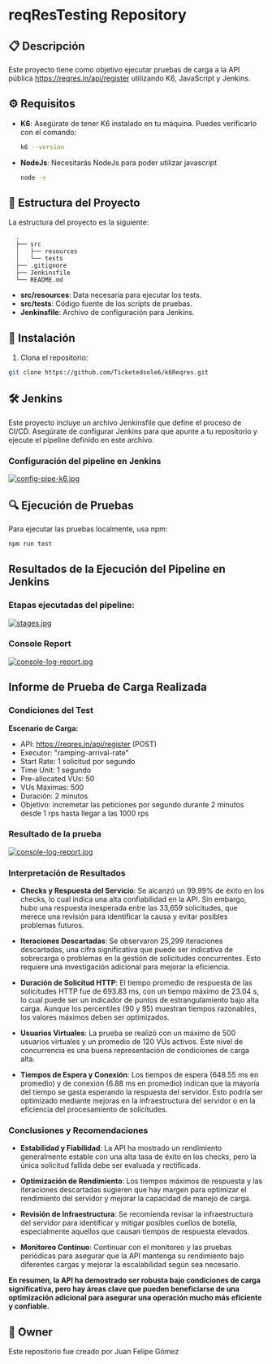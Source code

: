 # reqResTesting Repository

## 📋 Descripción

Este proyecto tiene como objetivo ejecutar pruebas de carga a la API pública https://reqres.in/api/register utilizando K6, JavaScript y Jenkins.

## ⚙️ Requisitos

- **K6**: Asegúrate de tener K6 instalado en tu máquina. Puedes verificarlo con el comando:
  ```sh
  k6 --version
  ```

- **NodeJs**: Necesitarás NodeJs para poder utilizar javascript
  ```sh
  node -v
  ```
  
## 📂 Estructura del Proyecto
  La estructura del proyecto es la siguiente:

  ```text
    .
    ├── src
    │   ├── resources
    │   └── tests
    ├── .gitignore
    ├── Jenkinsfile
    └── README.md
  ```

- **src/resources**: Data necesaria para ejecutar los tests.
- **src/tests**: Código fuente de los scripts de pruebas.
- **Jenkinsfile**: Archivo de configuración para Jenkins.

## 🚀 Instalación
1. Clona el repositorio:
  ```sh
  git clone https://github.com/Ticketedsole6/k6Reqres.git
  ```

## 🛠️ Jenkins
Este proyecto incluye un archivo Jenkinsfile que define el proceso de CI/CD. Asegúrate de configurar Jenkins para que apunte a tu repositorio y ejecute el pipeline definido en este archivo.

### Configuración del pipeline en Jenkins
[![config-pipe-k6.jpg](https://i.postimg.cc/TPfNmW0Y/config-pipe-k6.jpg)](https://postimg.cc/QFYqZCvR)

## 🔍 Ejecución de Pruebas
Para ejecutar las pruebas localmente, usa npm:

  ```sh
  npm run test
  ```

## Resultados de la Ejecución del Pipeline en Jenkins

### **Etapas ejecutadas del pipeline:**
[![stages.jpg](https://i.postimg.cc/C53mKZd0/stages.jpg)](https://postimg.cc/bSRQCwQV)

### **Console Report**
[![console-log-report.jpg](https://i.postimg.cc/WpxvZXkN/console-log-report.jpg)](https://postimg.cc/23dMRdGM)

## Informe de Prueba de Carga Realizada

### Condiciones del Test

**Escenario de Carga:**

- API: https://reqres.in/api/register (POST)
- Executor: "ramping-arrival-rate"
- Start Rate: 1 solicitud por segundo
- Time Unit: 1 segundo
- Pre-allocated VUs: 50
- VUs Máximas: 500
- Duración: 2 minutos
- Objetivo: incremetar las peticiones por segundo durante 2 minutos desde 1 rps hasta llegar a las 1000 rps

### Resultado de la prueba
[![console-log-report.jpg](https://i.postimg.cc/WpxvZXkN/console-log-report.jpg)](https://postimg.cc/23dMRdGM)

### Interpretación de Resultados

- **Checks y Respuesta del Servicio**: Se alcanzó un 99.99% de éxito en los checks, lo cual indica una alta confiabilidad en la API. Sin embargo, hubo una respuesta inesperada entre las 33,659 solicitudes, que merece una revisión para identificar la causa y evitar posibles problemas futuros.

- **Iteraciones Descartadas**: Se observaron 25,299 iteraciones descartadas, una cifra significativa que puede ser indicativa de sobrecarga o problemas en la gestión de solicitudes concurrentes. Esto requiere una investigación adicional para mejorar la eficiencia.

- **Duración de Solicitud HTTP**: El tiempo promedio de respuesta de las solicitudes HTTP fue de 693.83 ms, con un tiempo máximo de 23.04 s, lo cual puede ser un indicador de puntos de estrangulamiento bajo alta carga. Aunque los percentiles (90 y 95) muestran tiempos razonables, los valores máximos deben ser optimizados.

- **Usuarios Virtuales**: La prueba se realizó con un máximo de 500 usuarios virtuales y un promedio de 120 VUs activos. Este nivel de concurrencia es una buena representación de condiciones de carga alta.

- **Tiempos de Espera y Conexión**: Los tiempos de espera (648.55 ms en promedio) y de conexión (6.88 ms en promedio) indican que la mayoría del tiempo se gasta esperando la respuesta del servidor. Esto podría ser optimizado mediante mejoras en la infraestructura del servidor o en la eficiencia del procesamiento de solicitudes.

### Conclusiones y Recomendaciones

- **Estabilidad y Fiabilidad**: La API ha mostrado un rendimiento generalmente estable con una alta tasa de éxito en los checks, pero la única solicitud fallida debe ser evaluada y rectificada.

- **Optimización de Rendimiento**: Los tiempos máximos de respuesta y las iteraciones descartadas sugieren que hay margen para optimizar el rendimiento del servidor y mejorar la capacidad de manejo de carga.

- **Revisión de Infraestructura**: Se recomienda revisar la infraestructura del servidor para identificar y mitigar posibles cuellos de botella, especialmente aquellos que causan tiempos de respuesta elevados.

- **Monitoreo Continuo**: Continuar con el monitoreo y las pruebas periódicas para asegurar que la API mantenga su rendimiento bajo diferentes cargas y mejorar la escalabilidad según sea necesario.

**En resumen, la API ha demostrado ser robusta bajo condiciones de carga significativa, pero hay áreas clave que pueden beneficiarse de una optimización adicional para asegurar una operación mucho más eficiente y confiable.**

## 📧 Owner
Este repositorio fue creado por Juan Felipe Gómez